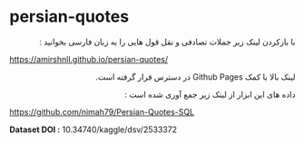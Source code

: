 # persian-quotes


<p dir="rtl">با بازکردن لینک زیر جملات تصادفی و نقل قول هایی را به زبان فارسی بخوانید :</p>

  https://amirshnll.github.io/persian-quotes/
  
<p dir="rtl">  لینک بالا با کمک Github Pages در دسترس قرار گرفته است. </p>
  
  <p dir="rtl"> داده های این ابزار از لینک زیر جمع آوری شده است :</p>
 
  
  https://github.com/nimah79/Persian-Quotes-SQL
  
  
  **Dataset DOI :** 10.34740/kaggle/dsv/2533372

